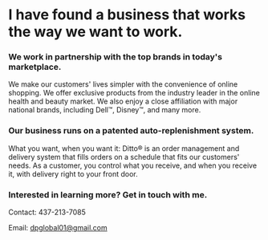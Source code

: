 # I have found a business that works the way we want to work.

### We work in partnership with the top brands in today's marketplace.

We make our customers' lives simpler with the convenience of online shopping. We offer exclusive products from the industry leader in the online health and beauty market. We also enjoy a close affiliation with major national brands, including Dell™, Disney™, and many more.

### Our business runs on a patented auto-replenishment system.

What you want, when you want it: Ditto® is an order management and delivery system that fills orders on a schedule that fits our customers' needs. As a customer, you control what you receive, and when you receive it, with delivery right to your front door.

### Interested in learning more? Get in touch with me.
Contact: 437-213-7085

Email: dpglobal01@gmail.com
